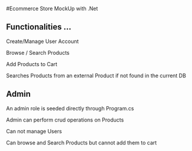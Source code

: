 #Ecommerce Store MockUp with .Net

## Functionalities ...
Create/Manage User Account

Browse / Search Products

Add Products to Cart

Searches Products from an external Product if not found in the current DB


## Admin
An admin role is seeded directly through Program.cs

Admin can perform crud operations on Products

Can not manage Users

Can browse and Search Products but cannot add them to cart

